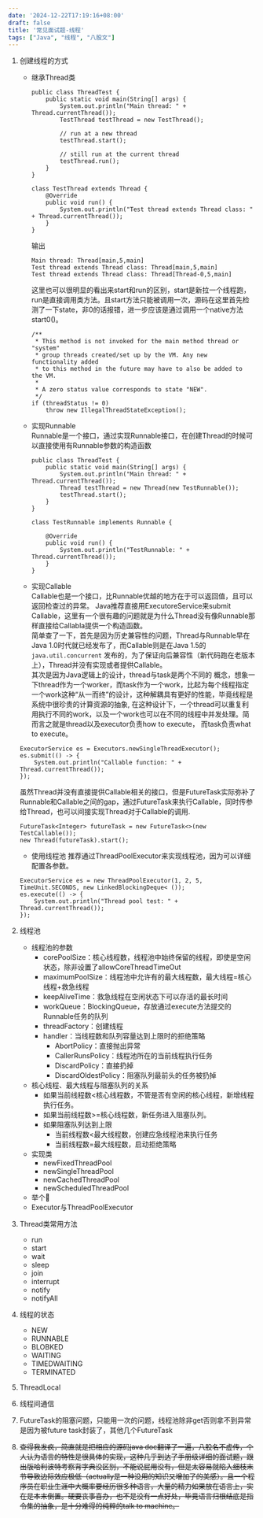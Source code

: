 ```yaml
---
date: '2024-12-22T17:19:16+08:00'
draft: false
title: '常见面试题-线程'
tags: ["Java", "线程", "八股文"]
---
```

1. 创建线程的方式
    - 继承Thread类
        ```
        public class ThreadTest {
            public static void main(String[] args) {
                System.out.println("Main thread: " + Thread.currentThread());
                TestThread testThread = new TestThread();

                // run at a new thread
                testThread.start();

                // still run at the current thread
                testThread.run();
            }
        }   

        class TestThread extends Thread {
            @Override
            public void run() {
                System.out.println("Test thread extends Thread class: " + Thread.currentThread());
            }
        }
        ```
        输出
        ```
        Main thread: Thread[main,5,main]
        Test thread extends Thread class: Thread[main,5,main]
        Test thread extends Thread class: Thread[Thread-0,5,main]
        ```
        这里也可以很明显的看出来start和run的区别，start是新拉一个线程跑，run是直接调用类方法。且start方法只能被调用一次，源码在这里首先检测了一下state，非0的话报错，进一步应该是通过调用一个native方法start0()。
        ```
        /**
         * This method is not invoked for the main method thread or "system"
         * group threads created/set up by the VM. Any new functionality added
         * to this method in the future may have to also be added to the VM.
         *
         * A zero status value corresponds to state "NEW".
         */
        if (threadStatus != 0)
            throw new IllegalThreadStateException();
        ```
    - 实现Runnable  
    Runnable是一个接口，通过实现Runnable接口，在创建Thread的时候可以直接使用有Runnable参数的构造函数
        ```
        public class ThreadTest {
            public static void main(String[] args) {
                System.out.println("Main thread: " + Thread.currentThread());
                Thread testThread = new Thread(new TestRunnable());
                testThread.start();
            }
        }

        class TestRunnable implements Runnable {

            @Override
            public void run() {
                System.out.println("TestRunnable: " + Thread.currentThread());
            }
        }
        ```
    - 实现Callable  
    Callable也是一个接口，比Runnable优越的地方在于可以返回值，且可以返回检查过的异常。
    Java推荐直接用ExecutoreService来submit Callable，这里有一个很有趣的问题就是为什么Thread没有像Runnable那样直接给Callabla提供一个构造函数。  
    简单查了一下，首先是因为历史兼容性的问题，Thread与Runnable早在Java 1.0时代就已经发布了，而Callable则是在Java 1.5的`java.util.concurrent`
    发布的，为了保证向后兼容性（新代码跑在老版本上），Thread并没有实现或者提供Callable。  
    其次是因为Java逻辑上的设计，thread与task是两个不同的
    概念，想象一下thread作为一个worker，而task作为一个work，比起为每个线程指定一个work这种“从一而终”的设计，这种解耦具有更好的性能，毕竟线程是系统中很珍贵的计算资源的抽象, 在这种设计下，一个thread可以重复利用执行不同的work，以及一个work也可以在不同的线程中并发处理。简而言之就是thread以及executor负责how to execute，
    而task负责what to execute。  
    ```
    ExecutorService es = Executors.newSingleThreadExecutor();
    es.submit(() -> {
        System.out.println("Callable function: " + Thread.currentThread());
    });
    ```
    虽然Thread并没有直接提供Callable相关的接口，但是FutureTask实际弥补了Runnable和Callable之间的gap，通过FutureTask来执行Callable，同时传参给Thread，也可以间接实现Thread对于Callable的调用.
    ```
    FutureTask<Integer> futureTask = new FutureTask<>(new TestCallable());
    new Thread(futureTask).start();
    ```
    - 使用线程池
    推荐通过ThreadPoolExecutor来实现线程池，因为可以详细配置各参数。
    ```
    ExecutorService es = new ThreadPoolExecutor(1, 2, 5, TimeUnit.SECONDS, new LinkedBlockingDeque< ());
    es.execute(() -> {
        System.out.println("Thread pool test: " + Thread.currentThread());
    });
    ```

2. 线程池
    - 线程池的参数
        - corePoolSize：核心线程数，线程池中始终保留的线程，即使是空闲状态，除非设置了allowCoreThreadTimeOut
        - maximumPoolSize：线程池中允许有的最大线程数，最大线程=核心线程+救急线程
        - keepAliveTime：救急线程在空闲状态下可以存活的最长时间
        - workQueue：BlockingQueue，存放通过execute方法提交的Runnable任务的队列
        - threadFactory：创建线程
        - handler：当线程数和队列容量达到上限时的拒绝策略
            - AbortPolicy：直接抛出异常
            - CallerRunsPolicy：线程池所在的当前线程执行任务
            - DiscardPolicy：直接扔掉
            - DiscardOldestPolicy：阻塞队列最前头的任务被扔掉
    - 核心线程、最大线程与阻塞队列的关系  
        - 如果当前线程数<核心线程数，不管是否有空闲的核心线程，新增线程执行任务。  
        - 如果当前线程数>=核心线程数，新任务进入阻塞队列。
        - 如果阻塞队列达到上限
            - 当前线程数<最大线程数，创建应急线程池来执行任务
            - 当前线程数=最大线程数，启动拒绝策略
    - 实现类
        - newFixedThreadPool
        - newSingleThreadPool
        - newCachedThreadPool
        - newScheduledThreadPool
    - 举个🌰
    - Executor与ThreadPoolExecutor
3. Thread类常用方法
    - run
    - start
    - wait
    - sleep
    - join
    - interrupt
    - notify
    - notifyAll
4. 线程的状态
    - NEW
    - RUNNABLE
    - BLOBKED
    - WAITING
    - TIMEDWAITING
    - TERMINATED
5. ThreadLocal
6. 线程间通信
7. FutureTask的阻塞问题，只能用一次的问题，线程池除非get否则拿不到异常是因为被future task封装了，其他几个FutureTask
8. ~~查得我发疯，简直就是把相应的源码java doc翻译了一遍，八股名不虚传，个人认为语言的特性是很具体的实现，这种几乎到达了手册级详细的面试题，跟出版哈利波特考察背字典没区别，不能说屁用没有，但是太容易就陷入细枝末节导致边际效应极低（actually是一种没用的知识又增加了的美感）。且一个程序员在职业生涯中大概率要经历很多种语言，大量的精力如果放在语言上，实在是本末倒置。硬要丧事喜办，也不是没有一点好处，毕竟语言归根结底是指令集的抽象，是十分难得的纯粹的talk to machine。~~


